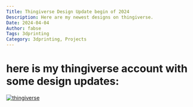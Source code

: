 ```yaml
---
Title: Thingiverse Design Update begin of 2024
Description: Here are my newest designs on thingiverse.
Date: 2024-04-04
Author: fabse
Tags: 3dprinting
Category: 3dprinting, Projects
---
```


# here is my thingiverse account with some design updates:

[![thingiverse]({static}/articles/thinkiverse_com.png)](https://www.thingiverse.com/fabse-hack/designs)

